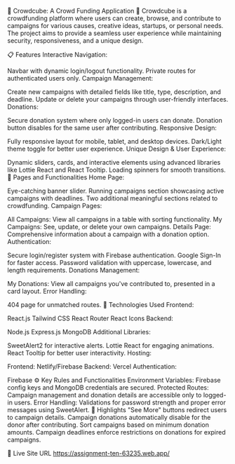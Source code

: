 

🌟 Crowdcube: A Crowd Funding Application 🌟
Crowdcube is a crowdfunding platform where users can create, browse, and contribute to campaigns for various causes, creative ideas, startups, or personal needs. The project aims to provide a seamless user experience while maintaining security, responsiveness, and a unique design.


📋 Features
Interactive Navigation:

Navbar with dynamic login/logout functionality.
Private routes for authenticated users only.
Campaign Management:

Create new campaigns with detailed fields like title, type, description, and deadline.
Update or delete your campaigns through user-friendly interfaces.
Donations:

Secure donation system where only logged-in users can donate.
Donation button disables for the same user after contributing.
Responsive Design:

Fully responsive layout for mobile, tablet, and desktop devices.
Dark/Light theme toggle for better user experience.
Unique Design & User Experience:

Dynamic sliders, cards, and interactive elements using advanced libraries like Lottie React and React Tooltip.
Loading spinners for smooth transitions.
📖 Pages and Functionalities
Home Page:

Eye-catching banner slider.
Running campaigns section showcasing active campaigns with deadlines.
Two additional meaningful sections related to crowdfunding.
Campaign Pages:

All Campaigns: View all campaigns in a table with sorting functionality.
My Campaigns: See, update, or delete your own campaigns.
Details Page: Comprehensive information about a campaign with a donation option.
Authentication:

Secure login/register system with Firebase authentication.
Google Sign-In for faster access.
Password validation with uppercase, lowercase, and length requirements.
Donations Management:

My Donations: View all campaigns you've contributed to, presented in a card layout.
Error Handling:

404 page for unmatched routes.
🚀 Technologies Used
Frontend:

React.js
Tailwind CSS
React Router
React Icons
Backend:

Node.js
Express.js
MongoDB
Additional Libraries:

SweetAlert2 for interactive alerts.
Lottie React for engaging animations.
React Tooltip for better user interactivity.
Hosting:

Frontend: Netlify/Firebase
Backend: Vercel
Authentication:

Firebase
⚙️ Key Rules and Functionalities
Environment Variables: Firebase config keys and MongoDB credentials are secured.
Protected Routes: Campaign management and donation details are accessible only to logged-in users.
Error Handling: Validations for password strength and proper error messages using SweetAlert.
🌟 Highlights
"See More" buttons redirect users to campaign details.
Campaign donations automatically disable for the donor after contributing.
Sort campaigns based on minimum donation amounts.
Campaign deadlines enforce restrictions on donations for expired campaigns.

🔗 Live Site URL
https://assignment-ten-63235.web.app/
